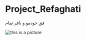 # Project_Refaghati
فق خودمو و باقر
تمام

![this is a picture](C:/Users/Mohamad/Desktop/123.png "title")
